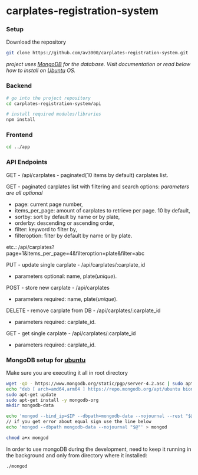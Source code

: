 # carplates-registration-system

### Setup

Download the repository
```bash
git clone https://github.com/av3000/carplates-registration-system.git
```

*project uses [MongoDB](https://github.com/mongodb/mongo) for the database. Visit documentation or read below how to install on [Ubuntu](https://ubuntu.com/) OS.*

### Backend

```bash
# go into the project repository
cd carplates-registration-system/api

# install required modules/libraries
npm install
```

### Frontend

```bash
cd ../app
```

### API Endpoints

GET - /api/carplates - paginated(10 items by default) carplates list.

GET - paginated carplates list with filtering and search options:
*parameters are all optional*
- page: current page number,
- items_per_page: amount of carplates to retrieve per page. 10 by default,
- sortby: sort by default by name or by plate,
- orderby: descending or ascending order,
- filter: keyword to filter by,
- filteroption: filter by default by name or by plate.

etc.: /api/carplates?page=1&items_per_page=4&filteroption=plate&filter=abc

PUT - update single carplate - /api/carplates/:carplate_id
- parameters optional: name, plate(*unique*).

POST - store new carplate - /api/carplates
- parameters required: name, plate(*unique*).

DELETE - remove carplate from DB - /api/carplates/:carplate_id
- parameters required: carplate_id.

GET - get single carplate - /api/carplates/:carplate_id
- parameters required: carplate_id.

### MongoDB setup for [ubuntu](https://docs.mongodb.com/manual/tutorial/install-mongodb-on-ubuntu/)

Make sure you are executing it all in root directory
```bash
wget -qO - https://www.mongodb.org/static/pgp/server-4.2.asc | sudo apt-key add -
echo "deb [ arch=amd64,arm64 ] https://repo.mongodb.org/apt/ubuntu bionic/mongodb-org/4.2 multiverse" | sudo tee /etc/apt/sources.list.d/mongodb-org-4.2.list
sudo apt-get update
sudo apt-get install -y mongodb-org
mkdir mongodb-data

echo 'mongod --bind_ip=$IP --dbpath=mongodb-data --nojournal --rest "$@"' > mongod
// if you get error about equal sign use the line below
echo 'mongod --dbpath mongodb-data --nojournal "$@"' > mongod

chmod a+x mongod
```
In order to use mongoDB during the development, need to keep it running in the background and only from directory where it installed:
```bash
./mongod
```